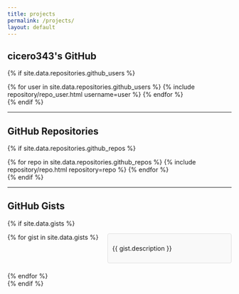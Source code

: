 ```yaml
---
title: projects
permalink: /projects/
layout: default
---
```


<style>
.gists {
  display: flex;
  flex-wrap: wrap;
  gap: 20px;
}

.gist {
  flex: 1 1 200px; /* Adjust as needed */
  border: 1px solid #ddd;
  padding: 10px;
  border-radius: 4px;
  background: #f9f9f9;
}

.gist-link {
  text-decoration: none;
  color: inherit;
}

.gist-link:hover {
  background-color: #e0e0e0;
  border-radius: 4px;
  padding: 8px;
}
</style>

<script>
document.addEventListener("DOMContentLoaded", function() {
  fetch('https://api.github.com/users/cicero343/gists')
    .then(response => response.json())
    .then(data => {
      const container = document.querySelector('.gists');
      container.innerHTML = ''; // Clear existing content

      data.forEach(gist => {
        const gistElement = document.createElement('div');
        gistElement.className = 'gist';
        gistElement.innerHTML = `
          <a href="${gist.html_url}" target="_blank" class="gist-link">
            <p>${gist.description || 'No Description'}</p>
          </a>
        `;
        container.appendChild(gistElement);
      });
    })
    .catch(error => console.error('Error fetching Gists:', error));
});
</script>



## cicero343's GitHub 

{% if site.data.repositories.github_users %}
<div class="repositories d-flex flex-wrap flex-md-row flex-column justify-content-between align-items-center">
  {% for user in site.data.repositories.github_users %}
    {% include repository/repo_user.html username=user %}
  {% endfor %}
</div>
{% endif %}

---

## GitHub Repositories

{% if site.data.repositories.github_repos %}
<div class="repositories d-flex flex-wrap flex-md-row flex-column justify-content-between align-items-center">
  {% for repo in site.data.repositories.github_repos %}
    {% include repository/repo.html repository=repo %}
  {% endfor %}
</div>
{% endif %}

---

## GitHub Gists

{% if site.data.gists %}
<div class="gists d-flex flex-wrap flex-md-row flex-column justify-content-between align-items-center">
  {% for gist in site.data.gists %}
    <div class="gist">
      <a href="{{ gist.url }}" target="_blank" class="gist-link">
        <p>{{ gist.description }}</p>
      </a>
    </div>
  {% endfor %}
</div>
{% endif %}


